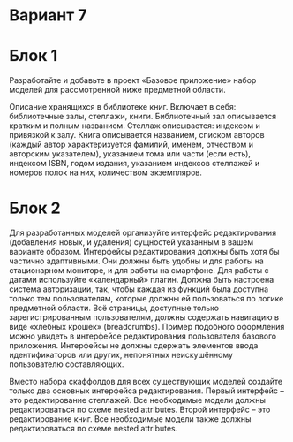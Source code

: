 # Вариант 7
# Блок 1
Разработайте и добавьте в проект «Базовое приложение» набор моделей для рассмотренной ниже предметной области.


Описание хранящихся в библиотеке книг. Включает в себя: библиотечные залы, стеллажи, книги. Библиотечный зал описывается кратким и полным названием. Стеллаж описывается: индексом и привязкой к залу. Книга описывается названием, списком авторов (каждый автор характеризуется фамилий, именем, отчеством и авторским указателем), указанием тома или части (если есть), индексом ISBN, годом издания, указанием индексов стеллажей и номеров полок на них, количеством экземпляров.




# Блок 2
Для разработанных моделей организуйте интерфейс редактирования (добавления новых, и удаления) сущностей указанным в вашем варианте образом. Интерфейсы редактирования должны быть хотя бы частично адаптивными. Они должны быть удобны и для работы на стационарном мониторе, и для работы на смартфоне. Для работы с датами используйте «календарный» плагин. Должна быть настроена система авторизации, так, чтобы каждая из функций была доступна только тем пользователям, которые должны ей пользоваться по логике предметной области. Всё страницы, доступные только зарегистрированным пользователям, должны содержать навигацию в виде «хлебных крошек» (breadcrumbs). Пример подобного оформления можно увидеть в интерфейсе редактирования пользователя базового приложения. Интерфейсы не должны сдержать элементов ввода идентификаторов или других, непонятных неискушённому пользователю составляющих.


Вместо набора скаффолдов для всех существующих моделей создайте только два основных интерфейса редактирования. Первый интерфейс – это редактирование стеллажей. Все необходимые модели должны редактироваться по схеме nested attributes. Второй интерфейс – это редактирование книг. Все необходимые модели также должны редактироваться по схеме nested attributes.